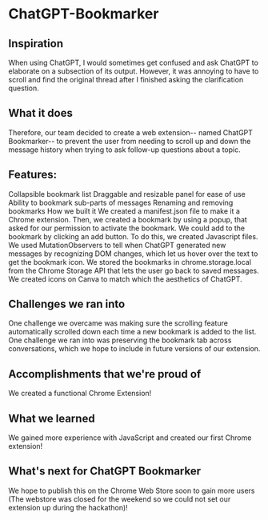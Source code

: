 # ChatGPT-Bookmarker

## Inspiration
When using ChatGPT, I would sometimes get confused and ask ChatGPT to elaborate on a subsection of its output. However, it was annoying to have to scroll and find the original thread after I finished asking the clarification question.

## What it does
Therefore, our team decided to create a web extension-- named ChatGPT Bookmarker-- to prevent the user from needing to scroll up and down the message history when trying to ask follow-up questions about a topic.

## Features:

Collapsible bookmark list
Draggable and resizable panel for ease of use
Ability to bookmark sub-parts of messages
Renaming and removing bookmarks
How we built it
We created a manifest.json file to make it a Chrome extension. Then, we created a bookmark by using a popup, that asked for our permission to activate the bookmark. We could add to the bookmark by clicking an add button. To do this, we created Javascript files. We used MutationObservers to tell when ChatGPT generated new messages by recognizing DOM changes, which let us hover over the text to get the bookmark icon. We stored the bookmarks in chrome.storage.local from the Chrome Storage API that lets the user go back to saved messages. We created icons on Canva to match which the aesthetics of ChatGPT.

## Challenges we ran into
One challenge we overcame was making sure the scrolling feature automatically scrolled down each time a new bookmark is added to the list. One challenge we ran into was preserving the bookmark tab across conversations, which we hope to include in future versions of our extension.

## Accomplishments that we're proud of
We created a functional Chrome Extension!

## What we learned
We gained more experience with JavaScript and created our first Chrome extension!

## What's next for ChatGPT Bookmarker
We hope to publish this on the Chrome Web Store soon to gain more users (The webstore was closed for the weekend so we could not set our extension up during the hackathon)!
